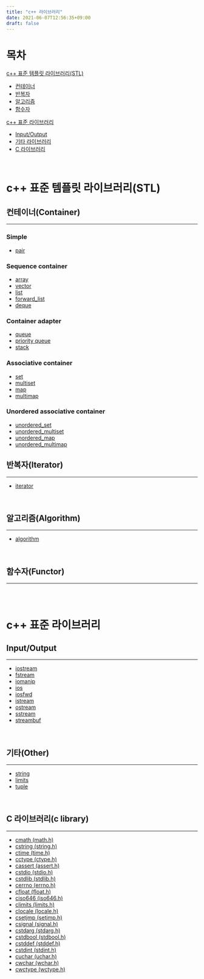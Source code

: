 ```yaml
---
title: "c++ 라이브러리"
date: 2021-06-07T12:56:35+09:00
draft: false
---
```


# **목차**
[c++ 표준 템플릿 라이브러리(STL)](#c++%20표준%20템플릿%20라이브러리(STL))  
* [컨테이너](#컨테이너(Container))
* [반복자](#반복자(Iterator))
* [알고리즘](#알고리즘(Algorithm))
* [함수자](#함수자(Functor))  

[c++ 표준 라이브러리](#c++%20표준%20라이브러리)
* [Input/Output](#Input/Output)
* [기타 라이브러리](#기타(Other))
* [C 라이브러리](#C%20라이브러리(c%20library))

<br>

# **c++ 표준 템플릿 라이브러리(STL)**

## **컨테이너(Container)**
---
### **Simple**
* [pair]()
### **Sequence container**
* [array]()
* [vector]()
* [list]()
* [forward_list]()
* [deque]()
### **Container adapter**
* [queue]()
* [priority queue]()
* [stack]()
### **Associative container**
* [set]()
* [multiset]()
* [map]()
* [multimap]()
### **Unordered associative container**
* [unordered_set]()
* [unordered_multiset]()
* [unordered_map]()
* [unordered_multimap]()

## **반복자(Iterator)**
---
* [iterator]()
<br>

## **알고리즘(Algorithm)**
---
* [algorithm]()
<br>

## **함수자(Functor)**
---
<br><br>


# **c++ 표준 라이브러리**

## **Input/Output**
---
* [iostream]()
* [fstream]()
* [iomanip]()
* [ios]()
* [iosfwd]()
* [istream]()
* [ostream]()
* [sstream]()
* [streambuf]()  
<br>

## **기타(Other)**
---
* [string](c++_string.md)
* [limits]()
* [tuple]()

<br>

## **C 라이브러리(c library)**
---
* [cmath (math.h)]()
* [cstring (string.h)]()
* [ctime (time.h)]()
* [cctype (ctype.h)]()
* [cassert (assert.h)]()
* [cstdio (stdio.h)]()
* [cstdlib (stdlib.h)]()
* [cerrno (errno.h)]()
* [cfloat (float.h)]()
* [ciso646 (iso646.h)]()
* [climits (limits.h)]()
* [clocale (locale.h)]()
* [csetjmp (setjmp.h)]()
* [csignal (signal.h)]()
* [cstdarg (stdarg.h)]()
* [cstdbool (stdbool.h)]()
* [cstddef (stddef.h)]()
* [cstdint (stdint.h)]()
* [cuchar (uchar.h)]()
* [cwchar (wchar.h)]()
* [cwctype (wctype.h)]()  

